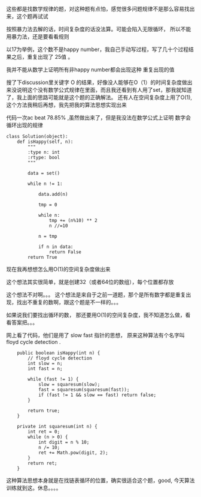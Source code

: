 这些都是找数学规律的题，对这种题有点怕，感觉很多问题规律不是那么容易找出来，这个题再试试

按照暴力法去解的话，时间复杂度的话没法算。可能会陷入无限循环， 所以不能用暴力法，还是要看看规则

以17为举例，这个数不是happy number，我自己手动写过程，写了几十个过程结果之后，重复出现了 25值 。 

我并不能从数学上证明所有非happy number都会出现这种 重复出现的值

搜了下discussion里关键字 O 的结果，好像没人能够在O（1）的时间复杂度做出来没说明这个没有数学公式规律在里面，而且我还看到有人用了set，那我就知道了，我上面的思路可能就是这个题的正确解法。 还有人在空间复杂度上用了O(1),这个方法我稍后再想，我先把我的算法思想实现出来

代码一次ac beat 78.85% ,虽然做出来了，但是我没法在数学公式上证明 数字会循环出现的规律

```
class Solution(object):
    def isHappy(self, n):
        """
        :type n: int
        :rtype: bool
        """

        data = set()

        while n != 1:

            data.add(n)

            tmp = 0

            while n:
                tmp += (n%10) ** 2
                n //=10
            
            n = tmp

            if n in data:
                return False
        return True
```

现在我再想想怎么用O(1)的空间复杂度做出来

这个想法其实很简单，就是创建32（或者64位的数组），每个位置都存放

这个想法不对啊。。。   这个想法是来自于之前一道题，那个是所有数字都是重复出现，找出不重复的数啊，跟这个题是不一样的。。。

如果说我们要找出循环的数， 那还要用O(1)的空间复杂度，我不知道怎么做，看看答案把。。。

网上看了代码，他们是用了 slow fast 指针的思想， 原来这种算法有个名字叫 floyd cycle detection . 

```
    public boolean isHappy(int n) {
        // floyd cycle detection
        int slow = n;
        int fast = n;
        
        while (fast != 1) {
            slow = squaresum(slow);
            fast = squaresum(squaresum(fast));
            if (fast != 1 && slow == fast) return false;
        }
        
        return true;
    }
    
    private int squaresum(int n) {
        int ret = 0;
        while (n > 0) {
            int digit = n % 10;
            n /= 10;
            ret += Math.pow(digit, 2);
        }
        return ret;
    }
```

这种算法思想本身就是在找链表循环的位置，确实很适合这个题，good, 今天算法训练就到这。休息。。。。